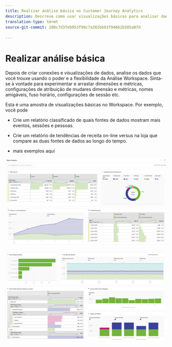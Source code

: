 ```yaml
---
title: Realizar análise básica no Customer Journey Analytics
description: Descreve como usar visualizações básicas para analisar dados na Análise de jornada do cliente
translation-type: tm+mt
source-git-commit: 280c7d3feb953f99c7a302bb93f94662b585a07d

---
```



# Realizar análise básica

Depois de criar conexões e visualizações de dados, analise os dados que você trouxe usando o poder e a flexibilidade da Análise Workspace. Sinta-se à vontade para experimentar e arrastar dimensões e métricas, configurações de atribuição de mudares dimensão e métricas, nomes amigáveis, fuso horário, configurações de sessão etc.

Esta é uma amostra de visualizações básicas no Workspace. Por exemplo, você pode

* Crie um relatório classificado de quais fontes de dados mostram mais eventos, sessões e pessoas.

* Crie um relatório de tendências de receita on-line versus na loja que compare as duas fontes de dados ao longo do tempo.

* mais exemplos aqui

![](assets/cja-basic-analysis.png)

![](assets/cja-basic-analysis2.png)

